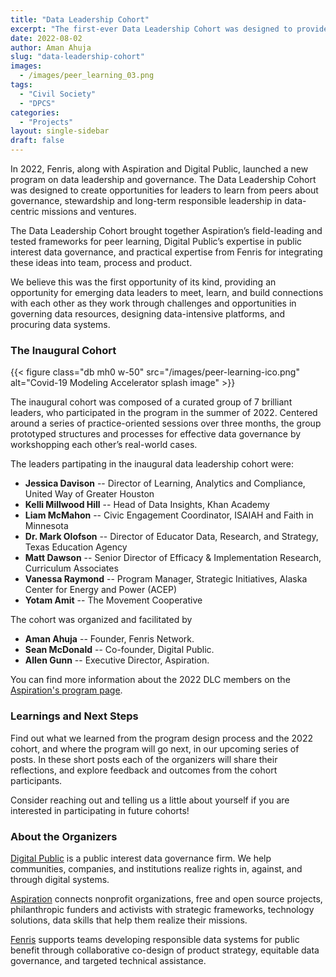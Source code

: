 ```yaml
---
title: "Data Leadership Cohort"
excerpt: "The first-ever Data Leadership Cohort was designed to provide an opportunity for emerging data leaders to meet, learn, and build connections with each other as they work through challenges and opportunities in governing data resources, designing data-intensive platforms, and procuring data systems."
date: 2022-08-02
author: Aman Ahuja
slug: "data-leadership-cohort"
images:
  - /images/peer_learning_03.png
tags:
  - "Civil Society"
  - "DPCS"
categories: 
  - "Projects"
layout: single-sidebar
draft: false
---
```

In 2022, Fenris, along with Aspiration and Digital Public, launched a new
program on data leadership and governance. The Data Leadership Cohort was
designed to create opportunities for leaders to learn from peers about
governance, stewardship and long-term responsible leadership in data-centric
missions and ventures.

The Data Leadership Cohort brought together Aspiration’s field-leading and
tested frameworks for peer learning, Digital Public’s expertise in public
interest data governance, and practical expertise from Fenris for integrating
these ideas into team, process and product.

We believe this was the first opportunity of its kind, providing an opportunity
for emerging data leaders to meet, learn, and build connections with each other
as they work through challenges and opportunities in governing data
resources, designing data-intensive platforms, and procuring data systems.

### The Inaugural Cohort

{{< figure class="db mh0 w-50" src="/images/peer-learning-ico.png" alt="Covid-19 Modeling Accelerator splash image" >}}

The inaugural cohort was composed of a curated group of 7 brilliant leaders,
who participated in the program in the summer of 2022. Centered around a series
of practice-oriented sessions over three months, the group prototyped
structures and processes for effective data governance by workshopping each
other’s real-world cases.

The leaders partipating in the inaugural data leadership cohort were: 
* **Jessica Davison** -- Director of Learning, Analytics and Compliance, United Way of Greater Houston
* **Kelli Millwood Hill** -- Head of Data Insights, Khan Academy
* **Liam McMahon** -- Civic Engagement Coordinator, ISAIAH and Faith in Minnesota
* **Dr. Mark Olofson** -- Director of Educator Data, Research, and Strategy, Texas Education Agency
* **Matt Dawson** -- Senior Director of Efficacy & Implementation Research, Curriculum Associates
* **Vanessa Raymond** -- Program Manager, Strategic Initiatives, Alaska Center for Energy and Power (ACEP)
* **Yotam Amit** -- The Movement Cooperative

The cohort was organized and facilitated by
* **Aman Ahuja** -- Founder, Fenris Network. 
* **Sean McDonald** -- Co-founder, Digital Public. 
* **Allen Gunn** -- Executive Director, Aspiration. 

You can find more information about the 2022 DLC members on the [Aspiration's program page](
https://aspirationtech.org/programs/leadership/data/cohort/2022).

### Learnings and Next Steps

Find out what we learned from the program design process and the 2022 cohort,
and where the program will go next, in our upcoming series of posts. In these
short posts each of the organizers will share their reflections, and explore
feedback and outcomes from the cohort participants. 

Consider reaching out and telling us a little about yourself if you are
interested in participating in future cohorts!

### About the Organizers

[Digital Public](https://www.digitalpublic.io/) is a public interest data governance firm. We help communities, companies, and institutions realize rights in, against, and through digital systems. 

[Aspiration](https://aspirationtech.org/) connects nonprofit organizations, free and open source projects, philanthropic funders and activists with strategic frameworks, technology solutions, data skills that help them realize their missions.

[Fenris](https://gofenris.com) supports teams developing responsible data systems for public benefit through collaborative co-design of product strategy, equitable data governance, and targeted technical assistance.
